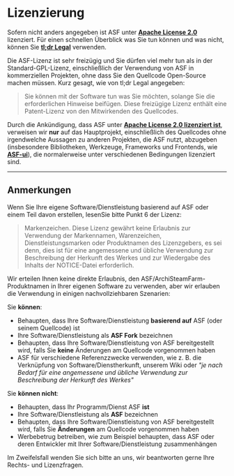 # Li­zen­zie­rung

Sofern nicht anders angegeben ist ASF unter **[Apache License 2.0](https://raw.githubusercontent.com/JustArchiNET/ArchiSteamFarm/main/LICENSE.txt)** lizenziert. Für einen schnellen Überblick was Sie tun können und was nicht, können Sie **[tl;dr Legal](https://tldrlegal.com/license/apache-license-2.0-(apache-2.0))** verwenden.

Die ASF-Lizenz ist sehr freizügig und Sie dürfen viel mehr tun als in der Standard-GPL-Lizenz, einschließlich der Verwendung von ASF in kommerziellen Projekten, ohne dass Sie den Quellcode Open-Source machen müssen. Kurz gesagt, wie von tl;dr Legal angegeben:

> Sie können mit der Software tun was Sie möchten, solange Sie die erforderlichen Hinweise beifügen. Diese freizügige Lizenz enthält eine Patent-Lizenz von den Mitwirkenden des Quellcodes.

Durch die Ankündigung, dass ASF unter **[Apache License 2.0 lizenziert ist](https://raw.githubusercontent.com/JustArchiNET/ArchiSteamFarm/main/LICENSE.txt)**, verweisen wir **nur** auf das Hauptprojekt, einschließlich des Quellcodes ohne irgendwelche Aussagen zu anderen Projekten, die ASF nutzt, abzugeben (insbesondere Bibliotheken, Werkzeuge, Frameworks und Frontends, wie **[ASF-ui](https://github.com/JustArchiNET/ASF-ui)**), die normalerweise unter verschiedenen Bedingungen lizenziert sind.

-----

## Anmerkungen

Wenn Sie Ihre eigene Software/Dienstleistung basierend auf ASF oder einem Teil davon erstellen, lesenSie bitte Punkt 6 der Lizenz:

> Markenzeichen. Diese Lizenz gewährt keine Erlaubnis zur Verwendung der Markennamen, Warenzeichen, Dienstleistungsmarken oder Produktnamen des Lizenzgebers, es sei denn, dies ist für eine angemessene und übliche Verwendung zur Beschreibung der Herkunft des Werkes und zur Wiedergabe des Inhalts der NOTICE-Datei erforderlich.

Wir erteilen Ihnen keine direkte Erlaubnis, den ASF/ArchiSteamFarm-Produktnamen in Ihrer eigenen Software zu verwenden, aber wir erlauben die Verwendung in einigen nachvollziehbaren Szenarien:

Sie **können**:
- Behaupten, dass Ihre Software/Dienstleistung **basierend auf** ASF (oder seinem Quellcode) ist
- Ihre Software/Dienstleistung als **ASF Fork** bezeichnen
- Behaupten, dass Ihre Software/Dienstleistung von ASF bereitgestellt wird, falls Sie **keine** Änderungen am Quellcode vorgenommen haben
- ASF für verschiedene Referenzzwecke verwenden, wie z. B. die Verknüpfung von Software/Dienstherkunft, unserem Wiki oder *"je nach Bedarf für eine angemessene und übliche Verwendung zur Beschreibung der Herkunft des Werkes"*

Sie **können nicht**:
- Behaupten, dass Ihr Programm/Dienst ASF **ist**
- Ihre Software/Dienstleistung als **ASF** bezeichnen
- Behaupten, dass Ihre Software/Dienstleistung von ASF bereitgestellt wird, falls Sie **Änderungen** am Quellcode vorgenommen haben
- Werbebetrug betreiben, wie zum Beispiel behaupten, dass ASF oder deren Entwickler mit Ihrer Software/Dienstleistung zusammenhängen

Im Zweifelsfall wenden Sie sich bitte an uns, wir beantworten gerne Ihre Rechts- und Lizenzfragen.